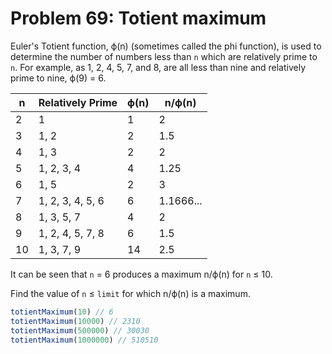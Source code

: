 # Problem 69: Totient maximum

Euler's Totient function, ϕ(n) (sometimes called the phi function), is used to determine the number of numbers less than `n` which are relatively prime to `n`. For example, as 1, 2, 4, 5, 7, and 8, are all less than nine and relatively prime to nine, ϕ(9) = 6.


<!-- TABLE HERE -->
| n | Relatively Prime | ϕ(n) | n/ϕ(n) |
| ---- | -------- | -------- | ------- |
| 2 | 1 | 1 | 2 |
| 3 | 1, 2 | 2 | 1.5 |
| 4 | 1, 3 | 2 | 2 |
| 5 | 1, 2, 3, 4 | 4 | 1.25 |
| 6 | 1, 5 | 2 | 3 |
| 7 | 1, 2, 3, 4, 5, 6 | 6 | 1.1666... |
| 8 | 1, 3, 5, 7 | 4 | 2 |
| 9 | 1, 2, 4, 5, 7, 8 | 6 | 1.5 |
| 10 | 1, 3, 7, 9 | 14 | 2.5 |

It can be seen that `n` = 6 produces a maximum n/ϕ(n) for `n` ≤ 10.

Find the value of `n` ≤ `limit` for which  n/ϕ(n) is a maximum.

```javascript
totientMaximum(10) // 6
totientMaximum(10000) // 2310
totientMaximum(500000) // 30030
totientMaximum(1000000) // 510510
```

